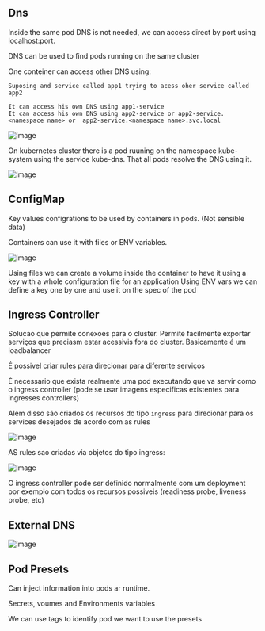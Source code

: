 ## Dns

Inside the same pod DNS is not needed, we can access direct by port using localhost:port.

DNS can be used to find pods running on the same cluster

One conteiner can access other DNS using:

```
Suposing and service called app1 trying to acess oher service called app2

It can access his own DNS using app1-service
It can access his own DNS using app2-service or app2-service.<namespace name> or  app2-service.<namespace name>.svc.local

```

![image](https://user-images.githubusercontent.com/20507162/126563752-ad918690-abb8-45c8-964d-551b40e3050d.png)


On kubernetes cluster there is a pod ruuning on the namespace kube-system using the service kube-dns. That all pods resolve the DNS using it.

![image](https://user-images.githubusercontent.com/20507162/126565758-9b96e797-7979-45a5-ab22-1371dfe63a51.png)

## ConfigMap

Key values configrations to be used by containers in pods. (Not sensible data)

Containers can use it with files or ENV variables.

![image](https://user-images.githubusercontent.com/20507162/127057244-93f963a0-a9ba-4414-8949-f0ec50ceb306.png)

Using files we can create a volume inside the container to have it using a key with a whole configuration file for an application
Using ENV vars we can define a key one by one and use it on the spec of the pod


## Ingress Controller

Solucao que permite conexoes para o cluster. Permite facilmente exportar serviços que preciasm estar acessivis fora do cluster.
Basicamente é um loadbalancer

É possivel criar rules para direcionar para diferente serviços

É necessario que exista realmente uma pod executando que va servir como o ingress controller (pode se usar imagens especificas existentes para ingresses controllers)

Alem disso são criados os recursos do tipo `ingress` para direcionar para os services desejados de acordo com as rules



![image](https://user-images.githubusercontent.com/20507162/127062119-67d1f490-e7ac-4675-a200-6acbab239d25.png)


AS rules sao criadas via objetos do tipo ingress:

![image](https://user-images.githubusercontent.com/20507162/127903370-c2613f08-1ced-4327-aef7-298699ba4485.png)


O ingress controller pode ser definido normalmente com um deployment por exemplo com todos os recursos possiveis (readiness probe, liveness probe, etc)

## External DNS

![image](https://user-images.githubusercontent.com/20507162/127905321-a53907ad-0048-4cc1-9f73-53b41a6f9510.png)



## Pod Presets

Can inject information into pods ar runtime.

Secrets, voumes and Environments variables

We can use tags to identify pod we want to use the presets
